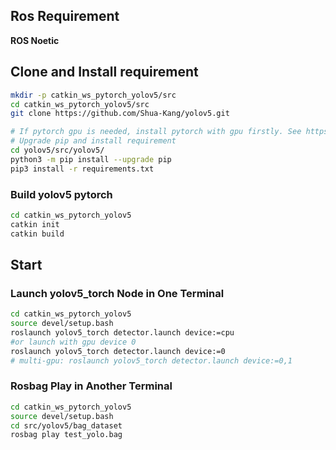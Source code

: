 ## Ros Requirement
**ROS Noetic**


## Clone and Install requirement
```bash
mkdir -p catkin_ws_pytorch_yolov5/src
cd catkin_ws_pytorch_yolov5/src
git clone https://github.com/Shua-Kang/yolov5.git

# If pytorch gpu is needed, install pytorch with gpu firstly. See https://pytorch.org/get-started/locally/
# Upgrade pip and install requirement
cd yolov5/src/yolov5/
python3 -m pip install --upgrade pip
pip3 install -r requirements.txt
```

### Build yolov5 pytorch
```bash
cd catkin_ws_pytorch_yolov5
catkin init
catkin build
```

## Start

### Launch yolov5_torch Node in One Terminal
```bash
cd catkin_ws_pytorch_yolov5
source devel/setup.bash
roslaunch yolov5_torch detector.launch device:=cpu
#or launch with gpu device 0
roslaunch yolov5_torch detector.launch device:=0
# multi-gpu: roslaunch yolov5_torch detector.launch device:=0,1
```

### Rosbag Play in Another Terminal
```bash
cd catkin_ws_pytorch_yolov5
source devel/setup.bash
cd src/yolov5/bag_dataset
rosbag play test_yolo.bag
```
